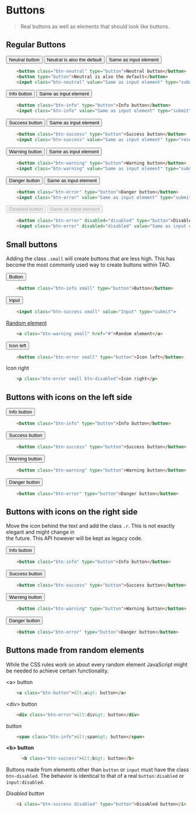 <!--
tags: ["Style Guide:Buttons"]
-->

# Buttons

> Real buttons as well as elements that should look like buttons.

## Regular Buttons
<div>
<button class="btn-neutral" type="button">Neutral button</button>
<button type="button">Neutral is also the default</button>
<input class="btn-neutral" value="Same as input element" type="submit">
</div>

```html
	<button class="btn-neutral" type="button">Neutral button</button>
	<button type="button">Neutral is also the default</button>
	<input class="btn-neutral" value="Same as input element" type="submit">
```

<div>
<button class="btn-info" type="button">Info button</button>
<input class="btn-info" value="Same as input element" type="submit">
</div>

```html
	<button class="btn-info" type="button">Info button</button>
	<input class="btn-info" value="Same as input element" type="submit">
```

<div>
<button class="btn-success" type="button">Success button</button>
<input class="btn-success" value="Same as input element" type="reset">
</div>

```html
	<button class="btn-success" type="button">Success button</button>
	<input class="btn-success" value="Same as input element" type="reset">
```

<div>
<button class="btn-warning" type="button">Warning button</button>
<input class="btn-warning" value="Same as input element" type="submit">
</div>

```html
	<button class="btn-warning" type="button">Warning button</button>
	<input class="btn-warning" value="Same as input element" type="submit">
```
<div>
<button class="btn-error" type="button">Danger button</button>
<input class="btn-error" value="Same as input element" type="submit">
</div>

```html
	<button class="btn-error" type="button">Danger button</button>
	<input class="btn-error" value="Same as input element" type="submit">
```

<div>
<button class="btn-error" disabled="disabled" type="button">Disabled button</button>
<input class="btn-error" disabled="disabled" value="Same as input element" type="submit">
</div>

```html
	<button class="btn-error" disabled="disabled" type="button">Disabled button</button>
	<input class="btn-error" disabled="disabled" value="Same as input element" type="submit">
```

## Small buttons

Adding the class `.small` will create buttons that are less high. This has become the most commonly used way to create buttons within TAO.

<div>
<button class="btn-info small" type="button">Button</button>
</div>

```html
	<button class="btn-info small" type="button">Button</button>
```

<div>
<input class="btn-success small" value="Input" type="submit">
</div>

```html
	<input class="btn-success small" value="Input" type="submit">
```

<div>
<a class="btn-warning small" href="#">Random element</a>
</div>

```html
	<a class="btn-warning small" href="#">Random element</a>
```

<div>
<button class="btn-error small" type="button">Icon left</button>
</div>

```html
	<button class="btn-error small" type="button">Icon left</button>
```

<div>
<p class="btn-error small btn-disabled">Icon right</p>
</div>

```html
	<p class="btn-error small btn-disabled">Icon right</p>
```

## Buttons with icons on the left side

<div>
<button class="btn-info" type="button">Info button</button>
</div>

```html
	<button class="btn-info" type="button">Info button</button>
```

<div>
<button class="btn-success" type="button">Success button</button>
</div>

```html
	<button class="btn-success" type="button">Success button</button>
```

<div>
<button class="btn-warning" type="button">Warning button</button>
</div>

```html
	<button class="btn-warning" type="button">Warning button</button>
```

<div>
<button class="btn-error" type="button">Danger button</button>
</div>

```html
	<button class="btn-error" type="button">Danger button</button>
```

## Buttons with icons on the right side

Move the icon behind the text and add the class `.r`. This is not exactly elegant and might change in  
the future. This API however will be kept as legacy code.

<div>
<button class="btn-info" type="button">Info button</button>
</div>

```html
	<button class="btn-info" type="button">Info button</button>
```

<div>
<button class="btn-success" type="button">Success button</button>
</div>

```html
	<button class="btn-success" type="button">Success button</button>
```

<div>
<button class="btn-warning" type="button">Warning button</button>
</div>

```html
	<button class="btn-warning" type="button">Warning button</button>
```

<div>
<button class="btn-error" type="button">Danger button</button>
</div>

```html
	<button class="btn-error" type="button">Danger button</button>
```

## Buttons made from random elements

While the CSS rules work on about every random element JavaScript might be needed to achieve certain functionality.

<div>
<a class="btn-button">&lt;a&gt; button</a>
</div>

```html
	<a class="btn-button">&lt;a&gt; button</a>
```

<div>
<div class="btn-error">&lt;div&gt; button</div>
</div>

```html
	<div class="btn-error">&lt;div&gt; button</div>
```

<div>
<span class="btn-info"><span> button</span>
</div>

```html
	<span class="btn-info">&lt;span&gt; button</span>
```

<div>
<b class="btn-success">&lt;b&gt; button</b>
</div>

```html
	  <b class="btn-success">&lt;b&gt; button</b>
```

Buttons made from elements other than `button` or `input` must have the class `btn-disabled`. The behavior is identical to that of a real `button:disabled` or `input:disabled`.

<div>
<i class="btn-success disabled" type="button">Disabled button</i>
</div>

```html
	<i class="btn-success disabled" type="button">Disabled button</i>
```
